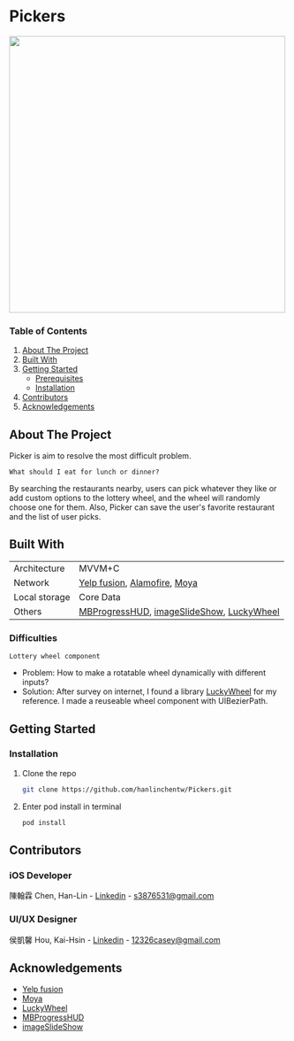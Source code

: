 # Pickers

<img src="./ScreenShot/Demo.gif" height="500">

### Table of Contents

<ol>
  <li>
    <a href="#about-the-project">About The Project</a>
  </li>
  <li><a href="#built-with">Built With</a></li>
  <li>
    <a href="#getting-started">Getting Started</a>
    <ul>
      <li><a href="#prerequisites">Prerequisites</a></li>
      <li><a href="#installation">Installation</a></li>
    </ul>
  </li>
  <li><a href="#contributors">Contributors</a></li>
  <li><a href="#acknowledgements">Acknowledgements</a></li>
</ol>

<!-- ABOUT THE PROJECT -->

## About The Project

Picker is aim to resolve the most difficult problem.

`What should I eat for lunch or dinner?`

By searching the restaurants nearby, users can pick whatever they like or add custom options to the lottery wheel, and the wheel will randomly choose one for them.
Also, Picker can save the user's favorite restaurant and the list of user picks.

## Built With

<table>
  <tr>
    <td>Architecture</td>
    <td>MVVM+C</td>
  </tr>
  <tr>
    <tr>
      <td>Network</td>
      <td>
        <a href="https://www.yelp.com/developers/documentation/v3">Yelp fusion</a>, 
         <a href="https://github.com/Alamofire/Alamofire">Alamofire</a>,
         <a href="https://github.com/Moya/Moya">Moya</a>
      </td>
    </tr>
    <tr>
      <td>Local storage</td>
      <td>Core Data</td>
    </tr>
    <tr>
      <td>Others</td>
      <td>
        <a href="https://github.com/jdg/MBProgressHUD">MBProgressHUD</a>, 
         <a href="https://github.com/zvonicek/ImageSlideshow">imageSlideShow</a>,
         <a href="https://github.com/AhmedNasserSh/iOSLuckyWheel">LuckyWheel</a>
      </td>
    </tr>
  </tr>
</table>

### Difficulties

`Lottery wheel component`

- Problem: How to make a rotatable wheel dynamically with different inputs?
- Solution: After survey on internet, I found a library  <a href="https://github.com/AhmedNasserSh/iOSLuckyWheel">LuckyWheel</a> for my reference. I made a reuseable wheel component with UIBezierPath.



<!-- GETTING STARTED -->

## Getting Started

### Installation

1. Clone the repo
   ```sh
   git clone https://github.com/hanlinchentw/Pickers.git
   ```
2. Enter pod install in terminal
   ```Swift
   pod install
   ```
<!-- Contributors -->

## Contributors

### iOS Developer

陳翰霖 Chen, Han-Lin - [Linkedin](https://www.linkedin.com/in/han-lin-chen-07b635200/) - s3876531@gmail.com

### UI/UX Designer

侯凱馨 Hou, Kai-Hsin - [Linkedin](https://www.linkedin.com/in/caseyhou/) - 12326casey@gmail.com

<!-- ACKNOWLEDGEMENTS -->

## Acknowledgements

- [Yelp fusion](https://www.yelp.com/developers/documentation/v3)
- [Moya](https://github.com/Moya/Moya)
- [LuckyWheel](https://github.com/AhmedNasserSh/iOSLuckyWheel)
- [MBProgressHUD](https://github.com/jdg/MBProgressHUD)
- [imageSlideShow](https://github.com/zvonicek/ImageSlideshow)
